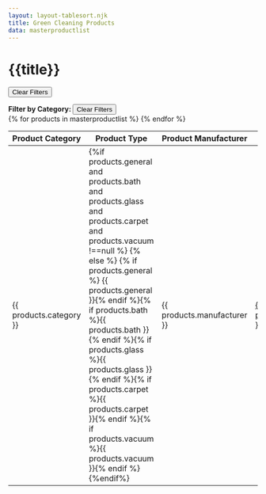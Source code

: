 ```yaml
---
layout: layout-tablesort.njk
title: Green Cleaning Products
data: masterproductlist
---
```


# {{title}}


<button class="border border-solid border-black py-2 px-4 m-4 hover:bg-gray-100 font-bold button_modifier md:hidden" onclick="ClearFilters()" >Clear Filters</button> 
<div class="md:float-right float-left height_modifier">
<label for="category_list" class="filter1"><strong> Filter by Category: </strong></label>
<button class="border border-solid border-black py-2 px-4 m-4 hover:bg-gray-100 font-bold hidden md:inline" onclick="ClearFilters()" >Clear Filters</button> 
</div>



<table id="productstable" class="display">
<thead class="">
<tr>
<th>Product Category </th>  
<th>Product Type</th>
<th>Product Manufacturer</th>  
<th>Product Name</th>
<th>Meets Standard</th>
</tr>
</thead>
<tbody>
{% for products in masterproductlist %}
<tr> 
<td>{{ products.category }}</td>
<td>{%if products.general and products.bath and products.glass and products.carpet and products.vacuum !==null %} {% else %}
{% if products.general %} <span class="bg-gray-200 uppercase text-xs p-1 m-1">{{ products.general }}</span>{% endif %}{% if products.bath %}<span class="bg-gray-200 uppercase text-xs p-1 m-1">{{ products.bath }}</span>{% endif %}{% if products.glass %}<span class="bg-gray-200 uppercase text-xs p-1 m-1">{{ products.glass }}</span>{% endif %}{% if products.carpet %}<span class="bg-gray-200 uppercase text-xs p-1 m-1">{{ products.carpet }}</span>{% endif %}{% if products.vacuum %}<span class="bg-gray-200 uppercase text-xs p-1 m-1 whitespace-nowrap">{{ products.vacuum }}</span>{% endif %} {%endif%}
</td> 
<td>{{ products.manufacturer }}</td>
<td><a href="green-products/{{ products.productID }}/{{ products.category | slug }}/{{ products.manufacturer | slug }}/{{ products.product | slug }}/" aria-label="product page for manufacturer {{ products.manufacturer | slug }}'s product {{ products.product }}">{{ products.product }} </a></td>
<td>{% if products.GsCertified %}<span class="bg-gray-200 uppercase text-xs p-1 m-1 whitespace-nowrap">{{ products.GsCertified }}</span>{% endif %}{% if products.EcCertified %}<span class="bg-gray-200 uppercase text-xs p-1 m-1 whitespace-nowrap">{{ products.EcCertified }}</span>{% endif %}{% if products.CarpetStyle %}<span class="bg-gray-200 uppercase text-xs p-1 m-1 whitespace-nowrap">{{ products.CarpetStyle }}</span>{% endif %}</td>
</tr>
{% endfor %}
</tbody>
<tfoot>
<tr>
<td></td>
<td></td>
<td></td>
<td></td>
<td></td>
</tr>
</tfoot>
</table>


